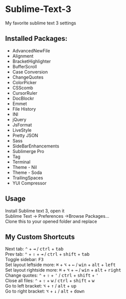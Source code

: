 Sublime-Text-3
==============

My favorite sublime text 3 settings

## Installed Packages:
- AdvancedNewFile
- Alignment
- BracketHighlighter
- BufferScroll
- Case Conversion
- ChangeQuotes
- ColorPicker
- CSScomb
- CursorRuler
- DocBlockr
- Emmet
- File History
- INI
- jQuery
- JsFormat
- LiveStyle
- Pretty JSON
- Sass
- SideBarEnhancements
- Sublimerge Pro
- Tag
- Terminal
- Theme - Nil
- Theme - Soda
- TrailingSpaces
- YUI Compressor

## Usage
Install Sublime text 3, open it  
Sublime Text -> Preferences ->Browse Packages...  
Clone this to your opened folder and replace

## My Custom Shortcuts
Next tab: <kbd>⌃</kbd> + <kbd>⇥</kbd>   /   <kbd>ctrl</kbd> + <kbd>tab</kbd>  
Prev tab: <kbd>⌃</kbd> + <kbd>⇧</kbd> + <kbd>⇥</kbd>   /   <kbd>ctrl</kbd> + <kbd>shift</kbd> + <kbd>tab</kbd>  
Toggle sidebar: <kbd>F3</kbd>  
Set layout leftside more: <kbd>⌘</kbd> + <kbd>⌥</kbd> + <kbd>←</kbd>   /   <kbd>win</kbd> + <kbd>alt</kbd> + <kbd>left</kbd>  
Set layout rightside more: <kbd>⌘</kbd> + <kbd>⌥</kbd> + <kbd>→</kbd>   /   <kbd>win</kbd> + <kbd>alt</kbd> + <kbd>right</kbd>  
Change quotes: <kbd>⌃</kbd> + <kbd>⇧</kbd> + <kbd>'</kbd>   /   <kbd>ctrl</kbd> + <kbd>shift</kbd> + <kbd>'</kbd>  
Close all files: <kbd>⌃</kbd> + <kbd>⇧</kbd> + <kbd>w</kbd>   /   <kbd>ctrl</kbd> + <kbd>shift</kbd> + <kbd>w</kbd>  
Go to left bracket: <kbd>⌥</kbd> + <kbd>↑</kbd>   /   <kbd>alt</kbd> + <kbd>up</kbd>  
Go to right bracket: <kbd>⌥</kbd> + <kbd>↓</kbd>   /   <kbd>alt</kbd> + <kbd>down</kbd>  
